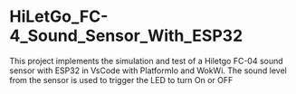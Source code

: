 # HiLetGo_FC-4_Sound_Sensor_With_ESP32
This project implements the simulation and test of a Hiletgo FC-04 sound sensor with ESP32 in VsCode with PlatformIo and WokWi.  The sound level from the sensor is used to trigger the LED to turn On or OFF
